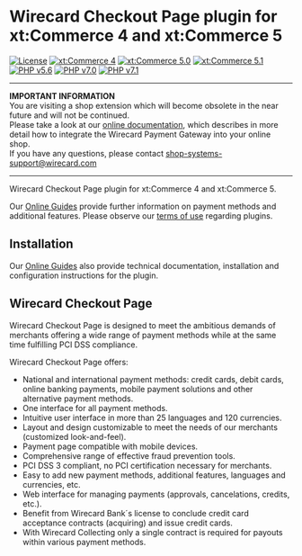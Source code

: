 # Wirecard Checkout Page plugin for xt:Commerce 4 and xt:Commerce 5

[![License](https://img.shields.io/badge/license-GPLv2-blue.svg)](https://raw.githubusercontent.com/wirecard/xtcommerce4-wcp/master/LICENSE)
[![xt:Commerce 4](https://img.shields.io/badge/xt:Commerce-v4.2-green.svg)](http://www.xt-commerce.com/)
[![xt:Commerce 5.0](https://img.shields.io/badge/xt:Commerce-v5.0.08-green.svg)](http://www.xt-commerce.com/)
[![xt:Commerce 5.1](https://img.shields.io/badge/xt:Commerce-v5.1.3-green.svg)](http://www.xt-commerce.com/)
[![PHP v5.6](https://img.shields.io/badge/php-v5.6-yellow.svg)](http://www.php.net)
[![PHP v7.0](https://img.shields.io/badge/php-v7.0-yellow.svg)](http://www.php.net)
[![PHP v7.1](https://img.shields.io/badge/php-v7.1-yellow.svg)](http://www.php.net)

----
**IMPORTANT INFORMATION**  
You are visiting a shop extension which will become obsolete in the near future and will not be continued.  
Please take a look at our [online documentation](https://doc.wirecard.com), which describes in more detail how to integrate the Wirecard Payment Gateway into your online shop.  
If you have any questions, please contact shop-systems-support@wirecard.com  

----

Wirecard Checkout Page plugin for xt:Commerce 4 and xt:Commerce 5. 

Our [Online Guides](https://guides.wirecard.at/) provide further information on payment methods and additional features. Please observe our [terms of use](https://guides.wirecard.at/shop_plugins:info#terms_of_use) regarding plugins.

## Installation
Our [Online Guides](https://guides.wirecard.at/shop_plugins:xt4_wcp:start "Installation details") also provide technical documentation, installation and configuration instructions for the plugin.


## Wirecard Checkout Page
Wirecard Checkout Page is designed to meet the ambitious demands of merchants offering a wide range of payment methods while at the same time fulfilling PCI DSS compliance.

Wirecard Checkout Page offers:
- National and international payment methods: credit cards, debit cards, online banking payments, mobile payment solutions and other alternative payment methods.
- One interface for all payment methods.
- Intuitive user interface in more than 25 languages and 120 currencies.
- Layout and design customizable to meet the needs of our merchants (customized look-and-feel).
- Payment page compatible with mobile devices.
- Comprehensive range of effective fraud prevention tools.
- PCI DSS 3 compliant, no PCI certification necessary for merchants.
- Easy to add new payment methods, additional features, languages and currencies, etc.
- Web interface for managing payments (approvals, cancelations, credits, etc.).
- Benefit from Wirecard Bank´s license to conclude credit card acceptance contracts (acquiring) and issue credit cards.
- With Wirecard Collecting only a single contract is required for payouts within various payment methods.
